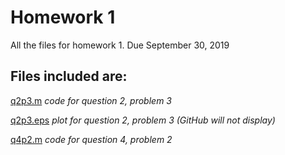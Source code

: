 # Homework 1 
All the files for homework 1. Due September 30, 2019
## Files included are:
[q2p3.m](q2p3.m) _code for question 2, problem 3_

[q2p3.eps](q2p3.eps) _plot for question 2, problem 3 (GitHub will not display)_

[q4p2.m](q4p2.m) _code for question 4, problem 2_